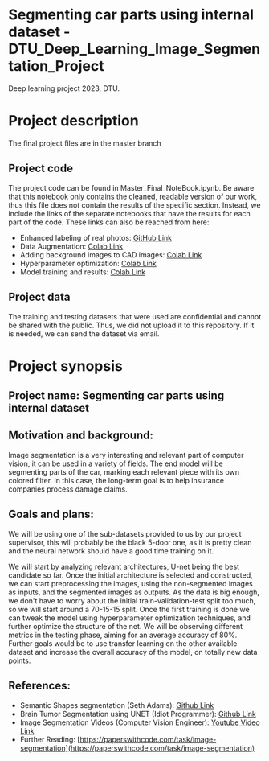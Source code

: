 # Segmenting car parts using internal dataset - DTU_Deep_Learning_Image_Segmentation_Project
Deep learning project 2023, DTU.

# Project description
The final project files are in the master branch

## Project code
The project code can be found in Master_Final_NoteBook.ipynb. Be aware that this notebook only contains the cleaned, readable version of our work, thus this file does not contain the results of the specific section. Instead, we include the links of the separate notebooks that have the results for each part of the code. These links can also be reached from here:

 - Enhanced labeling of real photos: [GitHub Link](https://github.com/Frostforus/DTU_Deep_Learning_Image_Segmentation_Project/blob/farkas/process_real_imageset.ipynb)
 - Data Augmentation: [Colab Link](https://colab.research.google.com/drive/1fslwnPv_Lq_hmmiZrmQg6VYrtTGMAyCM?usp=sharing)
 - Adding background images to CAD images: [Colab Link](https://colab.research.google.com/drive/1EDB2RnDnX4fKyJiQDGjDHAg4gL0Xmnlj?usp=sharing)
 - Hyperparameter optimization: [Colab Link](https://colab.research.google.com/drive/1Bnk7cO6686d2v3Ph995R3QLQyAkDe2a0?usp=sharing)
 - Model training and results: [Colab Link](https://colab.research.google.com/drive/1tyVwgMh-6IZ4REJ_7dydBFzHy22eCt_0?usp=sharing)

## Project data

The training and testing datasets that were used are confidential and cannot be shared with the public. Thus, we did not upload it to this repository. If it is needed, we can send the dataset via email.

# Project synopsis

## Project name: Segmenting car parts using internal dataset

## Motivation and background:
Image segmentation is a very interesting and relevant part of computer vision, it can be used in a variety of fields. The end model will be segmenting parts of the car, marking each relevant piece with its own colored filter. In this case, the long-term goal is to help insurance companies process damage claims.

## Goals and plans:
We will be using one of the sub-datasets provided to us by our project supervisor, this will probably be the black 5-door one, as it is pretty clean and the neural network should have a good time training on it.

We will start by analyzing relevant architectures, U-net being the best candidate so far. Once the initial architecture is selected and constructed, we can start preprocessing the images, using the non-segmented images as inputs, and the segmented images as outputs. As the data is big enough, we don't have to worry about the initial train-validation-test split too much, so we will start around a 70-15-15 split. Once the first training is done we can tweak the model using hyperparameter optimization techniques, and further optimize the structure of the net. We will be observing different metrics in the testing phase, aiming for an average accuracy of 80%. Further goals would be to use transfer learning on the other available dataset and increase the overall accuracy of the model, on totally new data points.

## References:
 - Semantic Shapes segmentation (Seth Adams): [Github Link](https://github.com/seth814/Semantic-Shapes)
 - Brain Tumor Segmentation using UNET (Idiot Programmer): [Github Link](https://github.com/nikhilroxtomar/Brain-Tumor-Segmentation-in-TensorFlow-2.0)
 - Image Segmentation Videos (Computer Vision Engineer): [Youtube Video Link](https://www.youtube.com/watch?v=aVKGjzAUHz0)
 - Further Reading: [https://paperswithcode.com/task/image-segmentation](https://paperswithcode.com/task/image-segmentation)
